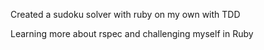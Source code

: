 Created a sudoku solver with ruby on my own with TDD

Learning more about rspec and challenging myself in Ruby